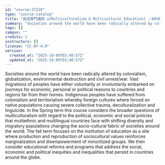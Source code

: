 ```yaml
---
id: "course:27220"
type: "course-catalog"
title: "英語専門講読 a(Multiculturalism & Multicultural Education) ／ADVANCED THEMATIC READING (A)"
summary: "Societies around the world have been radically altered by colonialism, globalization, environmental destruction and civi…"
tags: []
campus: ""
credits: 2
instructors: []
license: "CC-BY-4.0"
version:
  created_at: "2025-10-09T03:48:57Z"
  updated_at: "2025-10-09T03:48:57Z"
---
```

Societies around the world have been radically altered by colonialism, globalization, environmental destruction and civil unrest/war. Vast migrations of peoples have either voluntarily or involuntarily embarked on journeys for economic, personal or political reasons to countries and regions far from their homes. Indigenous peoples have suffered from colonialism and territorialism whereby foreign cultures where forced on native populations causing severe collective trauma, deculturalization and linguicide. In the Spring term this course considers the broader questions of multiculturalism with regard to the political, economic and social policies that multiethnic and multilingual countries face with shifting diversity and migratory populations changing the socio-cultural fabric of societies around the world. The fall term focuses on the institution of education as a site where production and reproduction of sociocultural values reinforces marginalization and disempowerment of minoritized groups. We then consider educational reforms and programs that address the social, economic and political inequities and inequalities that persist in countries around the globe.
